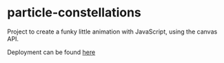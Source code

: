 # particle-constellations
Project to create a funky little animation with JavaScript, using the canvas API.

Deployment can be found [here](https://infallible-kalam-8963f3.netlify.app/)
